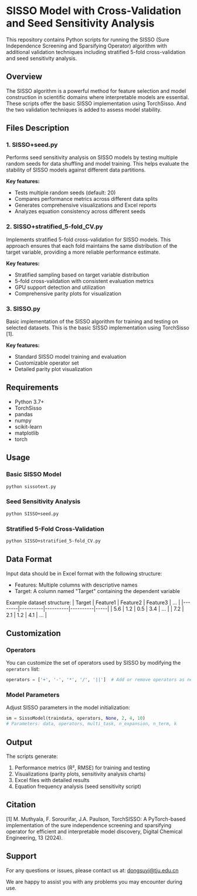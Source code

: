 # SISSO Model with Cross-Validation and Seed Sensitivity Analysis

This repository contains Python scripts for running the SISSO (Sure Independence Screening and Sparsifying Operator) algorithm with additional validation techniques including stratified 5-fold cross-validation and seed sensitivity analysis.

## Overview

The SISSO algorithm is a powerful method for feature selection and model construction in scientific domains where interpretable models are essential. These scripts offer the basic SISSO implementation using TorchSisso. And the two validation techniques is added to assess model stability.
## Files Description

### 1. SISSO+seed.py
Performs seed sensitivity analysis on SISSO models by testing multiple random seeds for data shuffling and model training. This helps evaluate the stability of SISSO models against different data partitions.

**Key features:**
- Tests multiple random seeds (default: 20)
- Compares performance metrics across different data splits
- Generates comprehensive visualizations and Excel reports
- Analyzes equation consistency across different seeds

### 2. SISSO+stratified_5-fold_CV.py
Implements stratified 5-fold cross-validation for SISSO models. This approach ensures that each fold maintains the same distribution of the target variable, providing a more reliable performance estimate.

**Key features:**
- Stratified sampling based on target variable distribution
- 5-fold cross-validation with consistent evaluation metrics
- GPU support detection and utilization
- Comprehensive parity plots for visualization

### 3. SISSO.py
Basic implementation of the SISSO algorithm for training and testing on selected datasets. This is the basic SISSO implementation using TorchSisso [1].

**Key features:**
- Standard SISSO model training and evaluation
- Customizable operator set
- Detailed parity plot visualization

## Requirements

- Python 3.7+
- TorchSisso
- pandas
- numpy
- scikit-learn
- matplotlib
- torch

## Usage

### Basic SISSO Model
```bash
python sissotext.py
```

### Seed Sensitivity Analysis
```bash
python SISSO+seed.py
```

### Stratified 5-Fold Cross-Validation
```bash
python SISSO+stratified_5-fold_CV.py
```

## Data Format

Input data should be in Excel format with the following structure:
- Features: Multiple columns with descriptive names
- Target: A column named "Target" containing the dependent variable

Example dataset structure:
| Target | Feature1 | Feature2 | Feature3 | ... | 
|--------|----------|----------|----------|-----|
| 5.6    | 1.2      | 0.5      | 3.4      | ... |
| 7.2    | 2.1      | 1.2      | 4.1      | ... |

## Customization

### Operators
You can customize the set of operators used by SISSO by modifying the `operators` list:
```python
operators = ['+', '-', '*', '/', '||']  # Add or remove operators as needed
```

### Model Parameters
Adjust SISSO parameters in the model initialization:
```python
sm = SissoModel(traindata, operators, None, 2, 4, 10)
# Parameters: data, operators, multi_task, n_expansion, n_term, k
```

## Output

The scripts generate:
1. Performance metrics (R², RMSE) for training and testing
2. Visualizations (parity plots, sensitivity analysis charts)
3. Excel files with detailed results
4. Equation frequency analysis (seed sensitivity script)

## Citation

[1] M. Muthyala, F. Sorourifar, J.A. Paulson, TorchSISSO: A PyTorch-based implementation of the sure independence screening and sparsifying operator for efficient and interpretable model discovery, Digital Chemical Engineering, 13 (2024).

## Support

For any questions or issues, please contact us at: dongsuyi@tju.edu.cn

We are happy to assist you with any problems you may encounter during use.
